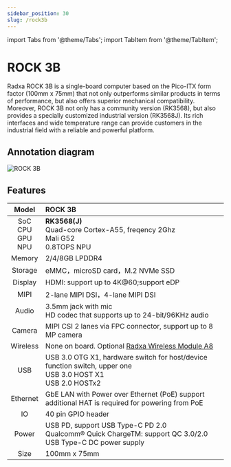 ```yaml
---
sidebar_position: 30
slug: /rock3b
---
```


import Tabs from '@theme/Tabs';
import TabItem from '@theme/TabItem';

# ROCK 3B

Radxa ROCK 3B is a single-board computer based on the Pico-ITX form factor (100mm x 75mm) that not only outperforms similar products in terms of performance, but also offers superior mechanical compatibility.
Moreover, ROCK 3B not only has a community version (RK3568), but also provides a specially customized industrial version (RK3568J). Its rich interfaces and wide temperature range can provide customers in the industrial field with a reliable and powerful platform.

## Annotation diagram

![ROCK 3B](/img/rock3/3b/rock3b-interfaces.webp)

## Features

|            Model            | ROCK 3B                                                                                                            |
| :-------------------------: | :----------------------------------------------------------------------------------------------------------------- |
| SoC<br/>CPU<br/>GPU<br/>NPU | **RK3568(J)**<br/>Quad-core Cortex-A55, freqency 2Ghz<br/>Mali G52<br/>0.8TOPS NPU                                 |
|           Memory            | 2/4/8GB LPDDR4                                                                                                     |
|           Storage           | eMMC，microSD card，M.2 NVMe SSD                                                                                   |
|           Display           | HDMI: support up to 4K@60;support eDP                                                                              |
|            MIPI             | 2-lane MIPI DSI，4-lane MIPI DSI                                                                                   |
|            Audio            | 3.5mm jack with mic<br/>HD codec that supports up to 24-bit/96KHz audio                                            |
|           Camera            | MIPI CSI 2 lanes via FPC connector, support up to 8 MP camera                                                      |
|          Wireless           | None on board. Optional [Radxa Wireless Module A8](/accessories/wireless-a8)                                       |
|             USB             | USB 3.0 OTG X1, hardware switch for host/device function switch, upper one<br/>USB 3.0 HOST X1<br/>USB 2.0 HOSTx2  |
|          Ethernet           | GbE LAN with Power over Ethernet (PoE) support<br/>additional HAT is required for powering from PoE                |
|             IO              | 40 pin GPIO header                                                                                                 |
|            Power            | USB PD, support USB Type-C PD 2.0<br/>Qualcomm® Quick ChargeTM: support QC 3.0/2.0<br/>USB Type-C DC power supply |
|            Size             | 100mm x 75mm                                                                                                       |
